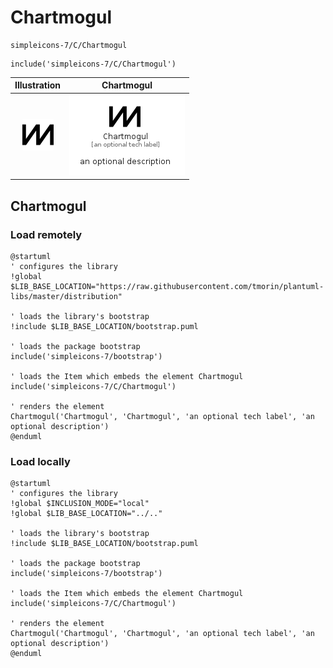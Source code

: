 # Chartmogul


```text
simpleicons-7/C/Chartmogul
```

```text
include('simpleicons-7/C/Chartmogul')
```



| Illustration | Chartmogul |
| :---: | :---: |
| ![illustration for Illustration](../../simpleicons-7/C/Chartmogul.png) | ![illustration for Chartmogul](../../simpleicons-7/C/Chartmogul.Local.png) |




## Chartmogul

### Load remotely
```plantuml
@startuml
' configures the library
!global $LIB_BASE_LOCATION="https://raw.githubusercontent.com/tmorin/plantuml-libs/master/distribution"

' loads the library's bootstrap
!include $LIB_BASE_LOCATION/bootstrap.puml

' loads the package bootstrap
include('simpleicons-7/bootstrap')

' loads the Item which embeds the element Chartmogul
include('simpleicons-7/C/Chartmogul')

' renders the element
Chartmogul('Chartmogul', 'Chartmogul', 'an optional tech label', 'an optional description')
@enduml
```

### Load locally
```plantuml
@startuml
' configures the library
!global $INCLUSION_MODE="local"
!global $LIB_BASE_LOCATION="../.."

' loads the library's bootstrap
!include $LIB_BASE_LOCATION/bootstrap.puml

' loads the package bootstrap
include('simpleicons-7/bootstrap')

' loads the Item which embeds the element Chartmogul
include('simpleicons-7/C/Chartmogul')

' renders the element
Chartmogul('Chartmogul', 'Chartmogul', 'an optional tech label', 'an optional description')
@enduml
```

